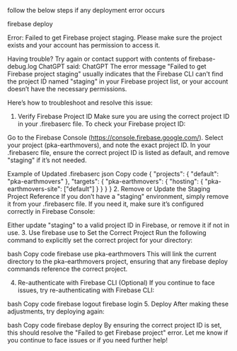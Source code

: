 follow the below steps if any deployment error occurs

firebase deploy

Error: Failed to get Firebase project staging. Please make sure the project exists and your account has permission to access it.

Having trouble? Try again or contact support with contents of firebase-debug.log
ChatGPT said:
ChatGPT
The error message "Failed to get Firebase project staging" usually indicates that the Firebase CLI can't find the project ID named "staging" in your Firebase project list, or your account doesn’t have the necessary permissions.

Here’s how to troubleshoot and resolve this issue:

1. Verify Firebase Project ID
Make sure you are using the correct project ID in your .firebaserc file. To check your Firebase project ID:

Go to the Firebase Console (https://console.firebase.google.com/).
Select your project (pka-earthmovers), and note the exact project ID.
In your .firebaserc file, ensure the correct project ID is listed as default, and remove "staging" if it’s not needed.

Example of Updated .firebaserc
json
Copy code
{
  "projects": {
    "default": "pka-earthmovers"
  },
  "targets": {
    "pka-earthmovers": {
      "hosting": {
        "pka-earthmovers-site": ["default"]
      }
    }
  }
}
2. Remove or Update the Staging Project Reference
If you don’t have a "staging" environment, simply remove it from your .firebaserc file. If you need it, make sure it’s configured correctly in Firebase Console:

Either update "staging" to a valid project ID in Firebase, or remove it if not in use.
3. Use firebase use to Set the Correct Project
Run the following command to explicitly set the correct project for your directory:

bash
Copy code
firebase use pka-earthmovers
This will link the current directory to the pka-earthmovers project, ensuring that any firebase deploy commands reference the correct project.

4. Re-authenticate with Firebase CLI (Optional)
If you continue to face issues, try re-authenticating with Firebase CLI:

bash
Copy code
firebase logout
firebase login
5. Deploy
After making these adjustments, try deploying again:

bash
Copy code
firebase deploy
By ensuring the correct project ID is set, this should resolve the "Failed to get Firebase project" error. Let me know if you continue to face issues or if you need further help!